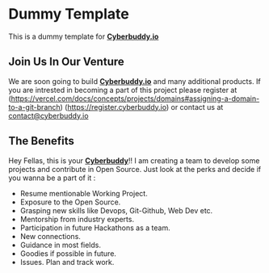 # Dummy Template
This is a dummy template for [**Cyberbuddy.io**](https://www.cyberbuddy.io)

## Join Us In Our Venture
We are soon going to build [**Cyberbuddy.io**](https://www.cyberbuddy.io) and many additional products. If you are intrested in becoming a part of this project please register at (https://vercel.com/docs/concepts/projects/domains#assigning-a-domain-to-a-git-branch) (https://register.cyberbuddy.io) or contact us at [contact@cyberbuddy.io](mailto:contact@cyberbuddy.io)

## The Benefits
Hey Fellas, this is your [**Cyberbuddy**](https://manasgupta.me)!! I am creating a team to develop some projects and contribute in Open Source. Just look at the perks and decide if you wanna be a part of it :

- Resume mentionable Working Project.
- Exposure to the Open Source.
- Grasping new skills like Devops, Git-Github, Web Dev etc.
- Mentorship from industry experts.
- Participation in future Hackathons as a team.
- New connections.
- Guidance in most fields.
- Goodies if possible in future.
- Issues. Plan and track work.
